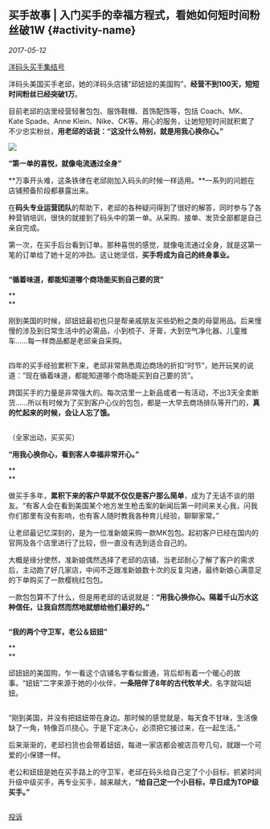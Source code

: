 ## 买手故事 \| 入门买手的幸福方程式，看她如何短时间粉丝破1W {#activity-name}

_2017-05-12_

[洋码头买手集结号](http://mp.weixin.qq.com/s?__biz=MzIxMTIwNDg2NA==&mid=2651421741&idx=1&sn=b89a8dc0986132bec89e9f45a92ffeb7&chksm=8ca53242bbd2bb545a9ca64bd1cad0727965e897966138a874e69d1b9075caab5cf99f4921ed&mpshare=1&scene=1&srcid=0512QSE7apENwngW6ZaaJVqi&rd2werd=1##)

  


洋码头美国买手老邱，她的洋码头店铺“邱妞妞的美国购”，**经营不到100天，短短时间粉丝已经突破1万**。

目前老邱的店里经营轻奢包包、服饰鞋帽、首饰配饰等，包括 Coach、MK、Kate Spade、Anne Klein、Nike、CK等。用心的服务，让她短短时间就积累了不少忠实粉丝，**用老邱的话说：“这没什么特别，就是用我心换你心。”**

  




![](http://mmbiz.qpic.cn/mmbiz_jpg/mLBFbxaCxicYSWCod7SWSZtkicgKC1Cm5yfbRd0kviaoBOHXc7I1FPIz5O0ZMNKOy9pibe5ibcicGq0Qr55Zf8lh9Licw/640?wx_fmt=jpeg&wxfrom=5&wx_lazy=1)

  




**“第一单的喜悦，就像电流通过全身”**



  


**万事开头难，这条铁律在老邱刚加入码头的时候一样适用。**一系列的问题在店铺预备阶段都暴露出来。

  


在**码头专业运营团队**的帮助下，老邱的各种疑问得到了很好的解答，同时参与了各种营销培训，很快的就接到了码头中的第一单。从采购、接单、发货全部都是自己亲自完成。

  


第一次，在买手后台看到订单。那种喜悦的感觉，就像电流通过全身，就是这第一笔的订单给了她十足的冲劲。这让她坚信，**买手将成为自己的终身事业。**

  


![](data:image/gif;base64,iVBORw0KGgoAAAANSUhEUgAAAAEAAAABCAYAAAAfFcSJAAAADUlEQVQImWNgYGBgAAAABQABh6FO1AAAAABJRU5ErkJggg==)

  


**“循着味道，都能知道哪个商场能买到自己要的货”**

**  
**

刚到美国的时候，邱妞妞最初也只是帮亲戚朋友买些奶粉之类的母婴用品。后来慢慢的涉及到日常生活中的必需品，小到梳子、牙膏，大到空气净化器、儿童推车……每一样商品都是老邱亲自采购。

  


![](data:image/gif;base64,iVBORw0KGgoAAAANSUhEUgAAAAEAAAABCAYAAAAfFcSJAAAADUlEQVQImWNgYGBgAAAABQABh6FO1AAAAABJRU5ErkJggg==)

  


四年的买手经验累积下来，老邱非常熟悉周边商场的折扣“时节”，她开玩笑的说道：“现在循着味道，都能知道哪个商场能买到自己要的货”。

  


跨国买手的力量是非常强大的。每次店里一上新品或者一有活动，不出3天全卖断货……所以有时候为了买到客户心仪的包包，都是一大早去商场排队等开门的，**真的忙起来的时候，会让人忘了饿。**

  




![](data:image/gif;base64,iVBORw0KGgoAAAANSUhEUgAAAAEAAAABCAYAAAAfFcSJAAAADUlEQVQImWNgYGBgAAAABQABh6FO1AAAAABJRU5ErkJggg==)



（全家出动，买买买）

  


**“用我心换你心，看到客人幸福非常开心。”**

**  
**

做买手多年，**累积下来的客户早就不仅仅是客户那么简单**，成为了无话不谈的朋友。“有客人会在看到美国某个地方发生枪击案的新闻后第一时间来关心我，问我你们那里有没有影响，也有客人随时教我各种育儿经验，聊聊家常。”

  


让老邱最记忆深刻的，是为一位准新娘采购一款MK包包。起初客户已经在国内的官网及各个店里进行了比较，但一直没有选到适合自己的。

  


大概是缘分使然，准新娘偶然选择了老邱的店铺，当老邱耐心了解了客户的需求后，主动跑了好几家店，中间不乏跟准新娘数十次的反复沟通，最终新娘心满意足的下单购买了一款樱桃红包包。

  


一款包包算不了什么，但是用老邱的话说就是：**“用我心换你心。隔着千山万水这种信任，让我自然而然地就想给他们最好的。”**

  




![](data:image/gif;base64,iVBORw0KGgoAAAANSUhEUgAAAAEAAAABCAYAAAAfFcSJAAAADUlEQVQImWNgYGBgAAAABQABh6FO1AAAAABJRU5ErkJggg==)

  




**“我的两个守卫军，老公＆妞妞”**

**  
**



邱妞妞的美国购，乍一看这个店铺名字看似普通，背后却有着一个暖心的故事。“妞妞”二字来源于她的小伙伴，**一条陪伴了8年的古代牧羊犬**，名字就叫妞妞。  
  




![](data:image/gif;base64,iVBORw0KGgoAAAANSUhEUgAAAAEAAAABCAYAAAAfFcSJAAAADUlEQVQImWNgYGBgAAAABQABh6FO1AAAAABJRU5ErkJggg==)

  


“刚到美国，并没有把妞妞带在身边。那时候的感觉就是，每天食不甘味，生活像缺了一角，特像百爪挠心。于是下定决心，必须把它接过来，在一起生活。”

  


后来渐渐的，老邱扫货也会带着妞妞，每进一家店都会被店员夸几句，就跟一个可爱的小保镖一样。

  


老公和妞妞是她在买手路上的守卫军，老邱在码头给自己定了个小目标，抓紧时间升级中级买手，再专业买手，越来越大，**“给自己定一个小目标，早日成为TOP级买手。”**  


  


  




![](data:image/gif;base64,iVBORw0KGgoAAAANSUhEUgAAAAEAAAABCAYAAAAfFcSJAAAADUlEQVQImWNgYGBgAAAABQABh6FO1AAAAABJRU5ErkJggg==)

  


  




[投诉](http://mp.weixin.qq.com/s?__biz=MzIxMTIwNDg2NA==&mid=2651421741&idx=1&sn=b89a8dc0986132bec89e9f45a92ffeb7&chksm=8ca53242bbd2bb545a9ca64bd1cad0727965e897966138a874e69d1b9075caab5cf99f4921ed&mpshare=1&scene=1&srcid=0512QSE7apENwngW6ZaaJVqi&rd2werd=1##)

